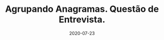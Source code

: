 ---
layout: page
title: "Agrupando Anagramas. Questão de Entrevista."
date: 2020-07-23
type: video
description: Neste vídeo resolvo uma questão sobre agrupamento de anagramas. Dado uma lista de palavras o problema é juntar as palavras que são anagramas em arrays separados.
entry_number: 75
youtube_video_id: gBqZpZ5gFWM
repository: 0075-agrupando-anagramas
has_code: false
has_p5: false
tags: [Algoritmos,Questões de Entrevista,Python]
playlists: [Questões de Entrevista]
permalink: /agrupando-anagramas/
---
